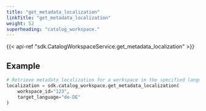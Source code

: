 ```yaml
---
title: "get_metadata_localization"
linkTitle: "get_metadata_localization"
weight: 52
superheading: "catalog_workspace."
---
```


{{< api-ref "sdk.CatalogWorkspaceService.get_metadata_localization" >}}

## Example

```python
# Retrieve metadata localization for a workspace in the specified language.
localization = sdk.catalog_workspace.get_metadata_localization(
    workspace_id="123",
    target_language="de-DE"
)
